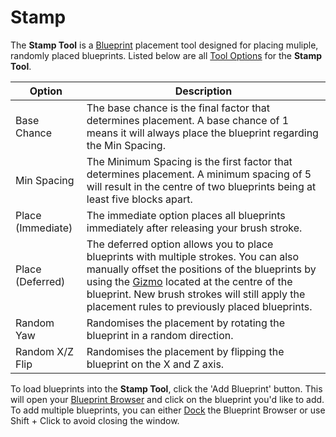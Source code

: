 # Stamp

The **Stamp Tool** is a [Blueprint](/editor/windows/blueprints.md) placement tool designed for placing muliple, randomly placed blueprints. Listed below are all [Tool Options](/editor/windows/tooloptions.md) for the **Stamp Tool**.

| Option            | Description                                                                                                                                                                                                                                                                                                    |
| ----------------- | -------------------------------------------------------------------------------------------------------------------------------------------------------------------------------------------------------------------------------------------------------------------------------------------------------------- |
| Base Chance       | The base chance is the final factor that determines placement. A base chance of 1 means it will always place the blueprint regarding the Min Spacing.                                                                                                                                                          |
| Min Spacing       | The Minimum Spacing is the first factor that determines placement. A minimum spacing of 5 will result in the centre of two blueprints being at least five blocks apart.                                                                                                                                        |
| Place (Immediate) | The immediate option places all blueprints immediately after releasing your brush stroke.                                                                                                                                                                                                                      |
| Place (Deferred)  | The deferred option allows you to place blueprints with multiple strokes. You can also manually offset the positions of the blueprints by using the [Gizmo](/editor/gizmos.md) located at the centre of the blueprint. New brush strokes will still apply the placement rules to previously placed blueprints. |
| Random Yaw        | Randomises the placement by rotating the blueprint in a random direction.                                                                                                                                                                                                                                      |
| Random X/Z Flip   | Randomises the placement by flipping the blueprint on the X and Z axis.                                                                                                                                                                                                                                        |

To load blueprints into the **Stamp Tool**, click the 'Add Blueprint' button. This will open your [Blueprint Browser](/editor/windows/blueprints.md#Blueprint_Browser) and click on the blueprint you'd like to add. To add multiple blueprints, you can either [Dock](/editor/windows/intro.md#Docking) the Blueprint Browser or use Shift + Click to avoid closing the window.